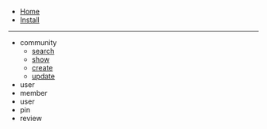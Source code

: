 - [Home](/)
- [Install](install.md)

---

- community
    - [search](endpoint/community/search.md)
    - [show](endpoint/community/show.md)
    - [create](endpoint/community/create.md)
    - [update](endpoint/community/update.md)
- user
- member
- user
- pin
- review
